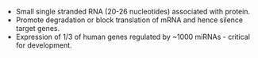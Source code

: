 - Small single stranded RNA (20-26 nucleotides) associated with protein.
- Promote degradation or block translation of mRNA and hence silence target genes.
- Expression of 1/3 of human genes regulated by ~1000 miRNAs - critical for development.